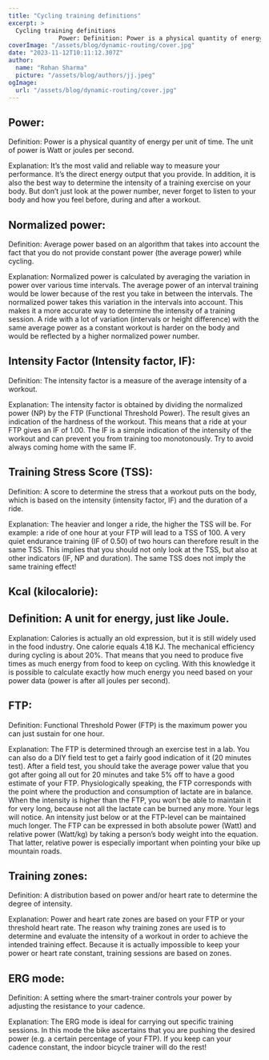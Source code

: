 ```yaml
---
title: "Cycling training definitions"
excerpt: >
  Cycling training definitions
              Power: Definition: Power is a physical quantity of energy per unit of time. The unit of power is Watt or joules per second. Explanation: It's the most valid an
coverImage: "/assets/blog/dynamic-routing/cover.jpg"
date: "2023-11-12T10:11:12.307Z"
author:
  name: "Rohan Sharma"
  picture: "/assets/blog/authors/jj.jpeg"
ogImage:
  url: "/assets/blog/dynamic-routing/cover.jpg"
---
```


## Power:

Definition: Power is a physical quantity of energy per unit of time. The unit of power is Watt or joules per second.


Explanation: It’s the most valid and reliable way to measure your performance. It’s the direct energy output that you provide. In addition, it is also the best way to determine the intensity of a training exercise on your body. But don’t just look at the power number, never forget to listen to your body and how you feel before, during and after a workout.


## 

## Normalized power:

Definition: Average power based on an algorithm that takes into account the fact that you do not provide constant power (the average power) while cycling.


Explanation: Normalized power is calculated by averaging the variation in power over various time intervals. The average power of an interval training would be lower because of the rest you take in between the intervals. The normalized power takes this variation in the intervals into account. This makes it a more accurate way to determine the intensity of a training session. A ride with a lot of variation (intervals or height difference) with the same average power as a constant workout is harder on the body and would be reflected by a higher normalized power number.


## 

## Intensity Factor (Intensity factor, IF):

Definition: The intensity factor is a measure of the average intensity of a workout.


Explanation: The intensity factor is obtained by dividing the normalized power (NP) by the FTP (Functional Threshold Power). The result gives an indication of the hardness of the workout. This means that a ride at your FTP gives an IF of 1.00. The IF is a simple indication of the intensity of the workout and can prevent you from training too monotonously. Try to avoid always coming home with the same IF.


## 

## Training Stress Score (TSS):

Definition: A score to determine the stress that a workout puts on the body, which is based on the intensity (intensity factor, IF) and the duration of a ride.


Explanation: The heavier and longer a ride, the higher the TSS will be. For example: a ride of one hour at your FTP will lead to a TSS of 100. A very quiet endurance training (IF of 0.50) of two hours can therefore result in the same TSS. This implies that you should not only look at the TSS, but also at other indicators (IF, NP and duration). The same TSS does not imply the same training effect!


## 

## Kcal (kilocalorie):

## Definition: A unit for energy, just like Joule.

Explanation: Calories is actually an old expression, but it is still widely used in the food industry. One calorie equals 4.18 KJ. The mechanical efficiency during cycling is about 20%. That means that you need to produce five times as much energy from food to keep on cycling. With this knowledge it is possible to calculate exactly how much energy you need based on your power data (power is after all joules per second).


## 

## FTP:

Definition: Functional Threshold Power (FTP) is the maximum power you can just sustain for one hour.


Explanation: The FTP is determined through an exercise test in a lab. You can also do a DIY field test to get a fairly good indication of it (20 minutes test). After a field test, you should take the average power value that you got after going all out for 20 minutes and take 5% off to have a good estimate of your FTP. Physiologically speaking, the FTP corresponds with the point where the production and consumption of lactate are in balance. When the intensity is higher than the FTP, you won’t be able to maintain it for very long, because not all the lactate can be burned any more. Your legs will notice. An intensity just below or at the FTP-level can be maintained much longer. The FTP can be expressed in both absolute power (Watt) and relative power (Watt/kg) by taking a person’s body weight into the equation. That latter, relative power is especially important when pointing your bike up mountain roads.


## 

## Training zones:

Definition: A distribution based on power and/or heart rate to determine the degree of intensity.


Explanation: Power and heart rate zones are based on your FTP or your threshold heart rate. The reason why training zones are used is to determine and evaluate the intensity of a workout in order to achieve the intended training effect. Because it is actually impossible to keep your power or heart rate constant, training sessions are based on zones.


## 

## ERG mode:

Definition: A setting where the smart-trainer controls your power by adjusting the resistance to your cadence.


Explanation: The ERG mode is ideal for carrying out specific training sessions. In this mode the bike ascertains that you are pushing the desired power (e.g. a certain percentage of your FTP). If you keep can your cadence constant, the indoor bicycle trainer will do the rest!
